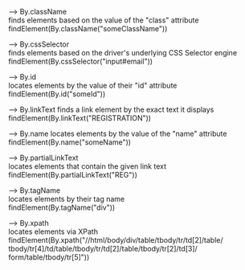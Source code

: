 --> By.className	
finds elements based on the value of the "class" attribute	
findElement(By.className("someClassName"))

--> By.cssSelector	
finds elements based on the driver's underlying CSS Selector engine	
findElement(By.cssSelector("input#email"))

--> By.id	
locates elements by the value of their "id" attribute	
findElement(By.id("someId"))

--> By.linkText	
finds a link element by the exact text it displays	
findElement(By.linkText("REGISTRATION"))  

--> By.name	
locates elements by the value of the "name" attribute	
findElement(By.name("someName"))  

--> By.partialLinkText	
locates elements that contain the given link text	
findElement(By.partialLinkText("REG"))  

--> By.tagName	
locates elements by their tag name	
findElement(By.tagName("div"))  

--> By.xpath	
locates elements via XPath	
findElement(By.xpath("//html/body/div/table/tbody/tr/td[2]/table/ tbody/tr[4]/td/table/tbody/tr/td[2]/table/tbody/tr[2]/td[3]/ form/table/tbody/tr[5]"))


